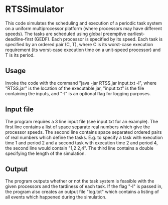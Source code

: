 # RTSSimulator
This code simulates the scheduling and execution of a periodic task system on a uniform multiprocessor platform (where processors may have different speeds). The tasks are scheduled using global preemptive earliest-deadline-first (GEDF). Each processor is specified  by its speed. Each task is specified by an ordered pair (C, T), where C is its worst-case execution requirement (its worst-case execution time on a unit-speed processor) and T is its period.

## Usage
Invoke the code with the command "java -jar RTSS.jar input.txt -l", where "RTSS.jar" is the location of the executable jar, "input.txt" is the file containing the inputs, and "-l" is an optional flag for logging purposes.

## Input file
The program requires a 3 line input file (see input.txt for an example). The first line contains a list of space separate real numbers which give the processor speeds. The second line contains space separated ordered pairs of real numbers which define the tasks. E.g. to specify a task with execution time 1 and period 2 and a second task with execution time 2 and period 4, the second line would contain "1,2 2,4". The third line contains a double specifying the length of the simulation.

## Output
The program outputs whether or not the task system is feasible with the given processors and the tardiness of each task. If the flag "-l" is passed in, the program also creates an output file "log.txt" which contains a listing of all events which happened during the simulation.